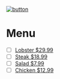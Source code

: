 [![button](http://one-shore.com/images/shell.png)](https://one-shorecom.com)

<h1> Menu </h1>

- [ ] [Lobster $29.99](https://one-shore.com/contact?order=lobster)
- [ ] [Steak $18.99](https://one-shore.com/contact?order=steak)
- [ ] [Salad $7.99](https://one-shore.com/contact?order=salad)
- [ ] [Chicken $12.99](https://one-shore.com/contact?order=chicken)

